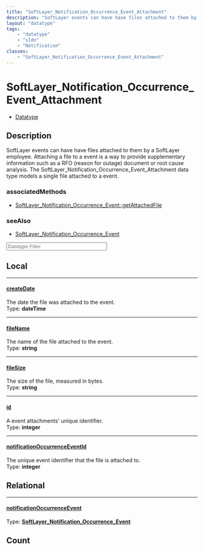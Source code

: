 ```yaml
---
title: "SoftLayer_Notification_Occurrence_Event_Attachment"
description: "SoftLayer events can have have files attached to them by a SoftLayer employee. Attaching a file to a event is a way to p... "
layout: "datatype"
tags:
    - "datatype"
    - "sldn"
    - "Notification"
classes:
    - "SoftLayer_Notification_Occurrence_Event_Attachment"
---
```


# SoftLayer_Notification_Occurrence_Event_Attachment
<div id='service-datatype'>
    <ul id='sldn-reference-tabs'>
        <li id='datatype'> <a href='/reference/datatypes/SoftLayer_Notification_Occurrence_Event_Attachment' >Datatype</a></li>
    </ul>
</div>

## Description 


SoftLayer events can have have files attached to them by a SoftLayer employee. Attaching a file to a event is a way to provide supplementary information such as a RFO (reason for outage) document or root cause analysis. The SoftLayer_Notification_Occurrence_Event_Attachment data type models a single file attached to a event. 


### associatedMethods

*  [SoftLayer_Notification_Occurrence_Event::getAttachedFile](/reference/services/SoftLayer_Notification_Occurrence_Event/getAttachedFile )



### seeAlso

* [SoftLayer_Notification_Occurrence_Event](/reference/services/SoftLayer_Notification_Occurrence_Event )




<!-- Filer BEGIN -->
<div class="view-filters">
        <div class="clearfix">
            <div class="search-input-box">
                <input placeholder="Datatype Filter" onkeyup="titleSearch(inputId='prop-input', divId='properties', elementClass='prop-row')" 
                    type="text" id="prop-input" value="" size="30" maxlength="128" class="form-text">
            </div>
        </div>
</div>
<!-- Filer END -->

<div id="properties" class="content">
<div id="localProperties" class="prop-content" >

## Local
<div class="prop-row">

-----
[createDate]: #createdate
#### [createDate]
The date the file was attached to the event.  
<span class="type-label">Type: </span>**dateTime**  



</div>
<div class="prop-row">

-----
[fileName]: #filename
#### [fileName]
The name of the file attached to the event.  
<span class="type-label">Type: </span>**string**  



</div>
<div class="prop-row">

-----
[fileSize]: #filesize
#### [fileSize]
The size of the file, measured in bytes.  
<span class="type-label">Type: </span>**string**  



</div>
<div class="prop-row">

-----
[id]: #id
#### [id]
A event attachments' unique identifier.  
<span class="type-label">Type: </span>**integer**  



</div>
<div class="prop-row">

-----
[notificationOccurrenceEventId]: #notificationoccurrenceeventid
#### [notificationOccurrenceEventId]
The unique event identifier that the file is attached to.  
<span class="type-label">Type: </span>**integer**  



</div>
</div>
<!-- LOCAL PROPERTY END -->

<div id="relationalProperties"  class="prop-content" >

## Relational
<div class="prop-row">

-----
[notificationOccurrenceEvent]: #notificationoccurrenceevent
#### [notificationOccurrenceEvent]
  
<span class="type-label">Type: </span>**<a href='/reference/datatypes/SoftLayer_Notification_Occurrence_Event'>SoftLayer_Notification_Occurrence_Event </a>**  



</div>

## Count
</div>


